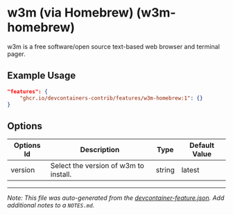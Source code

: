 

# w3m (via Homebrew) (w3m-homebrew)

w3m is a free software/open source text-based web browser and terminal pager.

## Example Usage

```json
"features": {
    "ghcr.io/devcontainers-contrib/features/w3m-homebrew:1": {}
}
```

## Options

| Options Id | Description | Type | Default Value |
|-----|-----|-----|-----|
| version | Select the version of w3m to install. | string | latest |



---

_Note: This file was auto-generated from the [devcontainer-feature.json](https://github.com/devcontainers-contrib/features/blob/main/src/w3m-homebrew/devcontainer-feature.json).  Add additional notes to a `NOTES.md`._
